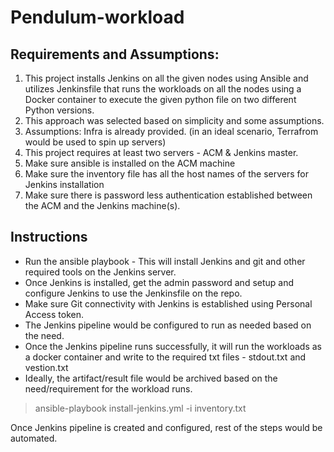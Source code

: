 # Pendulum-workload


## Requirements and Assumptions:

1. This project installs Jenkins on all the given nodes using Ansible and utilizes Jenkinsfile that runs the workloads on all the nodes using a Docker container to execute the given python file on two different Python versions.
2. This approach was selected based on simplicity and some assumptions. 
3. Assumptions: Infra is already provided. (in an ideal scenario, Terrafrom would be used to spin up servers)
4. This project requires at least two servers - ACM & Jenkins master.
5. Make sure ansible is installed on the ACM machine 
6. Make sure the  inventory file has all the host names of the servers for Jenkins installation
7. Make sure there is password less authentication established between the ACM and the Jenkins machine(s).


## Instructions
- Run the ansible playbook - This will install Jenkins and git and other required tools on the Jenkins server.
- Once Jenkins is installed, get the admin password and setup and configure Jenkins to use the Jenkinsfile on the repo. 
- Make sure Git connectivity with Jenkins is established using Personal Access token.
- The Jenkins pipeline would be configured to run as needed based on the need.
- Once the Jenkins pipeline runs successfully, it will run the workloads as a docker container and write to the required txt files - stdout.txt and vestion.txt 
- Ideally, the artifact/result file would be archived based on the need/requirement for the workload runs.


> ansible-playbook install-jenkins.yml -i inventory.txt

Once Jenkins pipeline is created and configured, rest of the steps would be automated.
